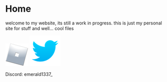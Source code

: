 # Home
welcome to my website, its still a work in progress. this is just my personal site for stuff and well... cool files

[<img src="rblxicon.png">](https://www.roblox.com/users/3377977629/profile) 
[<img src="twitter.png">](https://x.com/@1337emerald_) 

Discord: emerald1337_
